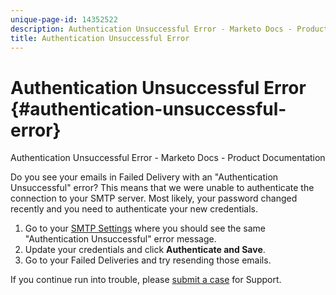 ```yaml
---
unique-page-id: 14352522
description: Authentication Unsuccessful Error - Marketo Docs - Product Documentation
title: Authentication Unsuccessful Error
---
```


# Authentication Unsuccessful Error {#authentication-unsuccessful-error}

Authentication Unsuccessful Error - Marketo Docs - Product Documentation

Do you see your emails in Failed Delivery with an "Authentication Unsuccessful" error? This means that we were unable to authenticate the connection to your SMTP server. Most likely, your password changed recently and you need to authenticate your new credentials.

1. Go to your [SMTP Settings](http://toutapp.com/next#settings/email-servers/smtp/configure) where you should see the same "Authentication Unsuccessful" error message.
1. Update your credentials and click **Authenticate and Save**.
1. Go to your Failed Deliveries and try resending those emails.

If you continue run into trouble, please [submit a case](http://nation.marketo.com/community/support_solutions) for Support. 